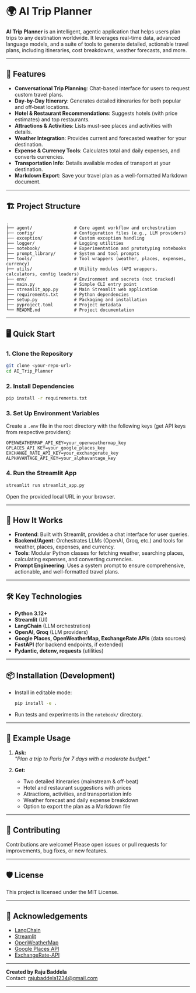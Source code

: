 # 🌍 AI Trip Planner

**AI Trip Planner** is an intelligent, agentic application that helps users plan trips to any destination worldwide. It leverages real-time data, advanced language models, and a suite of tools to generate detailed, actionable travel plans, including itineraries, cost breakdowns, weather forecasts, and more.

---

## 🚀 Features

- **Conversational Trip Planning**: Chat-based interface for users to request custom travel plans.
- **Day-by-Day Itinerary**: Generates detailed itineraries for both popular and off-beat locations.
- **Hotel & Restaurant Recommendations**: Suggests hotels (with price estimates) and top restaurants.
- **Attractions & Activities**: Lists must-see places and activities with details.
- **Weather Integration**: Provides current and forecasted weather for your destination.
- **Expense & Currency Tools**: Calculates total and daily expenses, and converts currencies.
- **Transportation Info**: Details available modes of transport at your destination.
- **Markdown Export**: Save your travel plan as a well-formatted Markdown document.

---

## 🏗️ Project Structure

```
.
├── agent/                # Core agent workflow and orchestration
├── config/               # Configuration files (e.g., LLM providers)
├── exception/            # Custom exception handling
├── logger/               # Logging utilities
├── notebook/             # Experimentation and prototyping notebooks
├── prompt_library/       # System and tool prompts
├── tools/                # Tool wrappers (weather, places, expenses, currency)
├── utils/                # Utility modules (API wrappers, calculators, config loaders)
├── env/                  # Environment and secrets (not tracked)
├── main.py               # Simple CLI entry point
├── streamlit_app.py      # Main Streamlit web application
├── requirements.txt      # Python dependencies
├── setup.py              # Packaging and installation
├── pyproject.toml        # Project metadata
└── README.md             # Project documentation
```

---

## 🖥️ Quick Start

### 1. **Clone the Repository**
```bash
git clone <your-repo-url>
cd AI_Trip_Planner
```

### 2. **Install Dependencies**
```bash
pip install -r requirements.txt
```

### 3. **Set Up Environment Variables**
Create a `.env` file in the root directory with the following keys (get API keys from respective providers):

```
OPENWEATHERMAP_API_KEY=your_openweathermap_key
GPLACES_API_KEY=your_google_places_key
EXCHANGE_RATE_API_KEY=your_exchangerate_key
ALPHAVANTAGE_API_KEY=your_alphavantage_key
```

### 4. **Run the Streamlit App**
```bash
streamlit run streamlit_app.py
```
Open the provided local URL in your browser.

---

## 🧠 How It Works

- **Frontend**: Built with Streamlit, provides a chat interface for user queries.
- **Backend/Agent**: Orchestrates LLMs (OpenAI, Groq, etc.) and tools for weather, places, expenses, and currency.
- **Tools**: Modular Python classes for fetching weather, searching places, calculating expenses, and converting currencies.
- **Prompt Engineering**: Uses a system prompt to ensure comprehensive, actionable, and well-formatted travel plans.

---

## 🛠️ Key Technologies

- **Python 3.12+**
- **Streamlit** (UI)
- **LangChain** (LLM orchestration)
- **OpenAI, Groq** (LLM providers)
- **Google Places, OpenWeatherMap, ExchangeRate APIs** (data sources)
- **FastAPI** (for backend endpoints, if extended)
- **Pydantic, dotenv, requests** (utilities)

---

## 📦 Installation (Development)

- Install in editable mode:
  ```bash
  pip install -e .
  ```

- Run tests and experiments in the `notebook/` directory.

---

## 📄 Example Usage

1. **Ask:**  
   _"Plan a trip to Paris for 7 days with a moderate budget."_

2. **Get:**  
   - Two detailed itineraries (mainstream & off-beat)
   - Hotel and restaurant suggestions with prices
   - Attractions, activities, and transportation info
   - Weather forecast and daily expense breakdown
   - Option to export the plan as a Markdown file

---

## 📝 Contributing

Contributions are welcome! Please open issues or pull requests for improvements, bug fixes, or new features.

---

## 🛡️ License

This project is licensed under the MIT License.

---

## 🙏 Acknowledgements

- [LangChain](https://github.com/langchain-ai/langchain)
- [Streamlit](https://streamlit.io/)
- [OpenWeatherMap](https://openweathermap.org/)
- [Google Places API](https://developers.google.com/maps/documentation/places/web-service/overview)
- [ExchangeRate-API](https://www.exchangerate-api.com/)

---

**Created by Raju Baddela**  
Contact: rajubaddela1234@gmail.com

---
